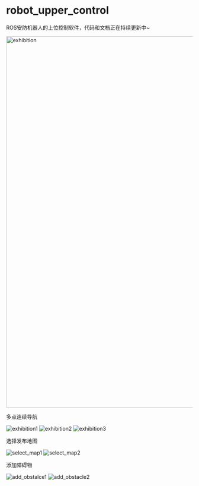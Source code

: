# robot_upper_control
ROS安防机器人的上位控制软件，代码和文档正在持续更新中~

<img width="1000" alt="exhibition" src="https://user-images.githubusercontent.com/61311609/189124138-16ce603b-ae28-4799-8cdc-4ec0e0b790bb.png">

多点连续导航

![exhibition1](https://user-images.githubusercontent.com/61311609/189679267-b62572e6-62bb-44e5-8e78-f4b237c7be7e.png)
![exhibition2](https://user-images.githubusercontent.com/61311609/189679282-09769307-693e-4646-af6b-980cfe4c181a.png)
![exhibition3](https://user-images.githubusercontent.com/61311609/189681832-858bded0-3107-405e-8139-a7866bb8300c.png)

选择发布地图

![select_map1](https://user-images.githubusercontent.com/61311609/189684381-44ef0de4-a5fb-42ad-bdf9-695640b7626e.png)
![select_map2](https://user-images.githubusercontent.com/61311609/189684465-f74e241c-5ae6-4f2d-9dfc-e25d178b7f96.png)

添加障碍物

![add_obstalce1](https://user-images.githubusercontent.com/61311609/189683889-f7d56c17-af5b-4bd3-85c3-0b13969f7f00.png)
![add_obstacle2](https://user-images.githubusercontent.com/61311609/189683906-dc8e8e7b-a7e4-4046-a138-1ba708f0208c.png)
